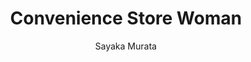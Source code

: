 ---
title: Convenience Store Woman
author: Sayaka Murata
status: Read
image: convenience-store-woman.jpg
start_date: 2025/01/13
end_date: 2025/03/12
rating: 3
length: 160
own: false
---